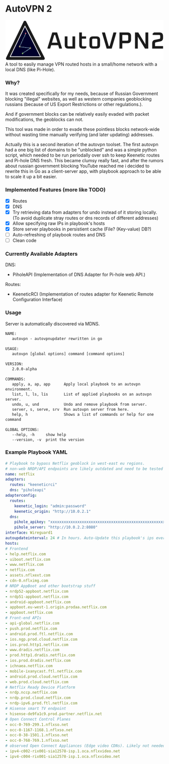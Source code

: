 # AutoVPN 2
![logo](misc/logov1/logo.png)
A tool to easily manage VPN routed hosts in a small/home network with a local DNS (like Pi-Hole).

### Why?
It was created specifically for my needs, because of Russian Government blocking "illegal" websites, as well as western companies geoblocking russians (because of US Export Restrictions or other regulations.). 

And if government blocks can be relatively easily evaded with packet modifications, the geoblocks can not.

This tool was made in order to evade these pointless blocks network-wide without wasting time manually verifying (and later updating) addresses.

Actually this is a second iteration of the autovpn toolset. The first autovpn had a one big list of domains to be "unblocked" and was a simple python script, which needed to be run periodally over ssh to keep Keenetic routes and Pi-hole DNS fresh. This became clumsy really fast, and after the rumors about russian government blocking YouTube reached me i decided to rewrite this in Go as a client-server app, with playbook approach to be able to scale it up a bit easier.

### Implemented Features (more like TODO)
- [X] Routes
- [X] DNS
- [X] Try retrieving data from adapters for undo instead of it storing locally. (To avoid duplicate stray routes or dns records of different addresses)
- [X] Allow specifying raw IPs in playbook's hosts
- [X] Store server playbooks in persistient cache (File? (Key-value) DB?)
- [ ] Auto-refreshing of playbook routes and DNS
- [ ] Clean code

### Currently Available Adapters
DNS:
- PiholeAPI (Implementation of DNS Adapter for Pi-hole web API.)

Routes:
- KeeneticRCI (Implementation of routes adapter for Keenetic Remote Configuration Interface)

### Usage
Server is automatically discovered via MDNS.
```
NAME:
   autovpn - autovpnupdater rewritten in go

USAGE:
   autovpn [global options] command [command options]

VERSION:
   2.0.0-alpha

COMMANDS:
   apply, a, ap, app      Apply local playbook to an autovpn environment.
   list, l, ls, lis       List of applied playbooks on an autovpn server.
   undo, u, und           Undo and remove playbook from server.
   server, s, serve, srv  Run autovpn server from here.
   help, h                Shows a list of commands or help for one command

GLOBAL OPTIONS:
   --help, -h     show help
   --version, -v  print the version
```
### Example Playbook YAML
```yaml
# Playbook to bypass Netflix geoblock in west-east eu regions.
# non-web NRDP/API endpoints are likely outdated and need to be tested and adjusted.
name: netflix
adapters:
  routes: "keeneticrci"
  dns: "piholeapi"
adapterconfig:
  routes:
    keenetic_login: "admin:password"
    keenetic_origin: "http://10.0.2.1"
  dns:
    pihole_apikey: "xxxxxxxxxxxxxxxxxxxxxxxxxxxxxxxxxxxxxxxxxxxxxxxxxxxxxxxxxxxxxxxx"
    pihole_server: "http://10.0.2.2:8080"
interface: Wireguard1
autoupdateinterval: 24 # In hours. Auto-Update this playbook's ips every 24 hours. 0 Disables auto update. 
hosts:
# Frontend
- help.netflix.com
- uiboot.netflix.com
- www.netflix.com
- netflix.com
- assets.nflxext.com
- cdn-0.nflximg.com
# NRDP AppBoot and other bootstrap stuff
- nrdp52-appboot.netflix.com
- nrdp51-appboot.netflix.com
- android-appboot.netflix.com
- appboot.eu-west-1.origin.prodaa.netflix.com
- appboot.netflix.com
# Front-end APIs
- api-global.netflix.com
- push.prod.netflix.com
- android.prod.ftl.netflix.com
- ios.ngp.prod.cloud.netflix.com
- ios.prod.http1.netflix.com
- www.dradis.netflix.com
- prod.http1.dradis.netflix.com
- ios.prod.dradis.netflix.com
- ichnaea.netflix.com
- mobile-ixanycast.ftl.netflix.com
- android.prod.cloud.netflix.com
- web.prod.cloud.netflix.com
# Netflix Ready Device Platform
- nrdp.nccp.netflix.com
- nrdp.prod.cloud.netflix.com
- nrdp-ipv6.prod.ftl.netflix.com
# Hisense smart TV endpoint
- hisense-de9fa1c9.prod.partner.netflix.net
# Open Connect Control Planes
- occ-0-769-299.1.nflxso.net
- occ-0-1167-1168.1.nflxso.net
- occ-0-38-1501.1.nflxso.net
- occ-0-768-769.1.nflxso.net
# observed Open Connect Appliances (Edge video CDNs). Likely not needed, because open connect hosts are not geoblocked (in my experience).
- ipv4-c002-rix001-sia12578-isp.1.oca.nflxvideo.net
- ipv4-c004-rix001-sia12578-isp.1.oca.nflxvideo.net
```